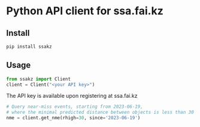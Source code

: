# Python API client for ssa.fai.kz

## Install
```bash
pip install ssakz
```

## Usage
```python
from ssakz import Client
client = Client("<your API key>")
```
The API key is available upon registering at ssa.fai.kz

```python
# Query near-miss events, starting from 2023-06-19,
# where the minimal predicted distance between objects is less than 30 km
nme = client.get_nme(rhigh=30, since='2023-06-19')
```

